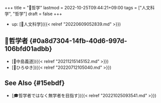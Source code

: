 +++
title = "📝哲学"
lastmod = 2022-10-25T09:44:21+09:00
tags = ["人文科学", "哲学"]
draft = false
+++

-   up: [📁人文科学]({{< relref "20220609052839.md" >}})


## 🔖哲学者 {#0a8d7304-14fb-40d6-997d-106bfd01adbb}

-   [👨中島義道]({{< relref "20211215145152.md" >}})
-   [👨ひろゆき]({{< relref "20220712105040.md" >}})


## See Also {#15ebdf}

-   [🎓哲学者ではなく無学者を目指す]({{< relref "20221025093541.md" >}})
